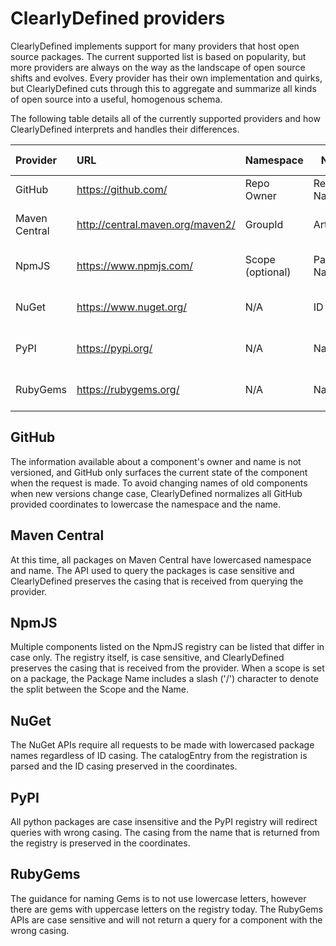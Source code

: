# ClearlyDefined providers

ClearlyDefined implements support for many providers that host open source packages.
The current supported list is based on popularity, but more providers are always on the way as the landscape of open source shifts and evolves.
Every provider has their own implementation and quirks, but ClearlyDefined cuts through this to aggregate and summarize all kinds of open source into a useful, homogenous schema.

The following table details all of the currently supported providers and how ClearlyDefined interprets and handles their differences.

| Provider      | URL                              | Namespace        | Name         | API Case handling | Namespace casing        | Name casing             |
| :------------ | :------------------------------- | ---------------- | ------------ | ----------------- | ----------------------- | ----------------------- |
| GitHub        | https://github.com/              | Repo Owner       | Repo Name    | Case insensitive  | Lowercased              | Lowercased              |
| Maven Central | http://central.maven.org/maven2/ | GroupId          | ArtifactId   | Case sensitive    | Preserved from provider | Preserved from provider |
| NpmJS         | https://www.npmjs.com/           | Scope (optional) | Package Name | Case sensitive    | Preserved from provider | Preserved from provider |
| NuGet         | https://www.nuget.org/           | N/A              | ID           | Lowercase only    | N/A                     | Preserved from provider |
| PyPI          | https://pypi.org/                | N/A              | Name         | Case insensitive  | N/A                     | Preserved from provider |
| RubyGems      | https://rubygems.org/            | N/A              | Name         | Case sensitive    | N/A                     | Preserved from provider |

## GitHub

The information available about a component's owner and name is not versioned, and GitHub only surfaces the current state of the component when the request is made.
To avoid changing names of old components when new versions change case, ClearlyDefined normalizes all GitHub provided coordinates to lowercase the namespace and the name.

## Maven Central

At this time, all packages on Maven Central have lowercased namespace and name.
The API used to query the packages is case sensitive and ClearlyDefined preserves the casing that is received from querying the provider.

## NpmJS

Multiple components listed on the NpmJS registry can be listed that differ in case only.
The registry itself, is case sensitive, and ClearlyDefined preserves the casing that is received from the provider.
When a scope is set on a package, the Package Name includes a slash ('/') character to denote the split between the Scope and the Name.

## NuGet

The NuGet APIs require all requests to be made with lowercased package names regardless of ID casing.
The catalogEntry from the registration is parsed and the ID casing preserved in the coordinates.

## PyPI

All python packages are case insensitive and the PyPI registry will redirect queries with wrong casing.
The casing from the name that is returned from the registry is preserved in the coordinates.

## RubyGems

The guidance for naming Gems is to not use lowercase letters, however there are gems with uppercase letters on the registry today.
The RubyGems APIs are case sensitive and will not return a query for a component with the wrong casing.
